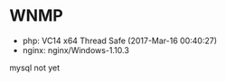 # WNMP

* php: VC14 x64 Thread Safe (2017-Mar-16 00:40:27)
* nginx: nginx/Windows-1.10.3


mysql not yet